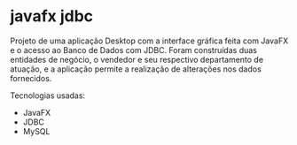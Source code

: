 # javafx jdbc

Projeto de uma aplicação Desktop com a interface gráfica feita com JavaFX e o acesso ao Banco de Dados com JDBC. Foram construídas duas entidades de negócio, o vendedor e seu respectivo departamento de atuação, e a aplicação permite a realização de alterações nos dados fornecidos.

Tecnologias usadas:
- JavaFX
- JDBC
- MySQL
